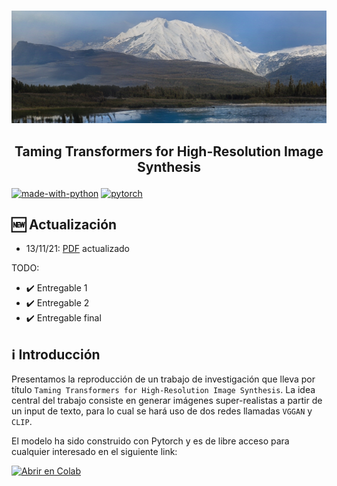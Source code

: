 <p align="center">
    <br>
    <img src="assets/portada.png"/>
    </a>
    <br>
</p>

<h2 align="center">
<p>Taming Transformers for High-Resolution Image Synthesis</p>
</h2>

[![made-with-python](https://img.shields.io/badge/Made%20with-Python-1f425f.svg)](https://www.python.org/)
[![pytorch](https://img.shields.io/badge/PyTorch-1.9-EE4C2C.svg?style=flat&logo=pytorch)](https://pytorch.org)

## 🆕 Actualización
- 13/11/21: [PDF](Taming_Transformers_for_High_Resolution_ImageSynthesis-2.pdf) actualizado

 TODO:
- ✔️ Entregable 1
- ✔️ Entregable 2
- ✔️ Entregable final

## ℹ️ Introducción
Presentamos la reproducción de un trabajo de investigación que lleva por título `Taming Transformers for High-Resolution Image Synthesis`. La idea central del trabajo consiste en generar imágenes super-realistas a partir de un input de texto, para lo cual se hará uso de dos redes llamadas `VGGAN` y `CLIP`.

El modelo ha sido construido con Pytorch y es de libre acceso para cualquier interesado en el siguiente link:

[![Abrir en Colab](https://colab.research.google.com/assets/colab-badge.svg)](https://colab.research.google.com/github/HiroForYou/Image-Synthesis-with-Transformers/blob/master/VQGAN_CLIP.ipynb)
